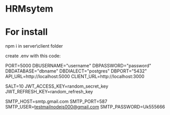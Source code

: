 # HRMsytem

# For install

npm i in server\client folder

create .env with this code:

PORT=5000
DBUSERNAME="username"
DBPASSWORD="password"
DBDATABASE="dbname"
DBDIALECT="postgres"
DBPORT="5432"
API_URL=http://localhost:5000
CLIENT_URL=http://localhost:3000

SALT=10
JWT_ACCESS_KEY=random_secret_key
JWT_REFRESH_KEY=random_refresh_key

SMTP_HOST=smtp.gmail.com
SMTP_PORT=587
SMTP_USER=testmailnodejs000@gmail.com
SMTP_PASSWORD=Uk555666
